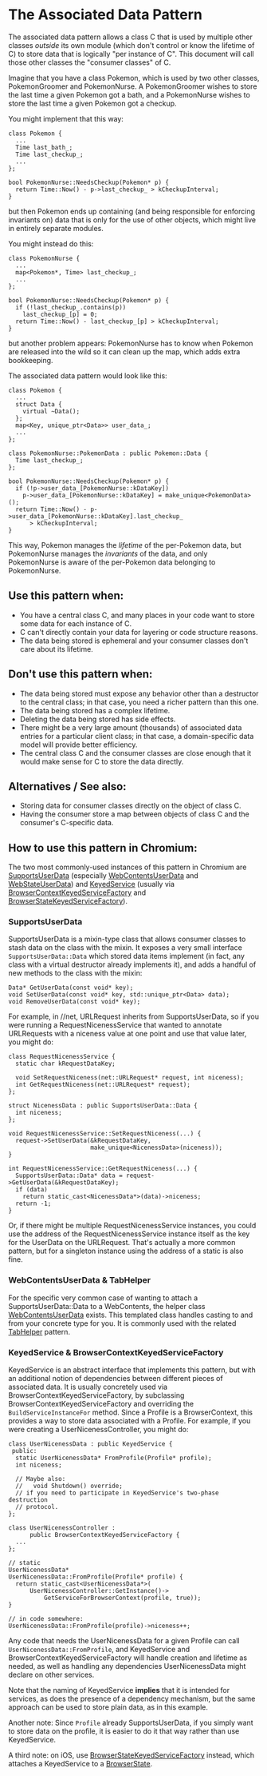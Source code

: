 # The Associated Data Pattern

The associated data pattern allows a class C that is used by multiple other
classes *outside* its own module (which don't control or know the lifetime of C)
to store data that is logically "per instance of C". This document will call
those other classes the "consumer classes" of C.

Imagine that you have a class Pokemon, which is used by two other classes,
PokemonGroomer and PokemonNurse. A PokemonGroomer wishes to store the last time
a given Pokemon got a bath, and a PokemonNurse wishes to store the last time a
given Pokemon got a checkup.

You might implement that this way:

    class Pokemon {
      ...
      Time last_bath_;
      Time last_checkup_;
      ...
    };

    bool PokemonNurse::NeedsCheckup(Pokemon* p) {
      return Time::Now() - p->last_checkup_ > kCheckupInterval;
    }

but then Pokemon ends up containing (and being responsible for enforcing
invariants on) data that is only for the use of other objects, which might live
in entirely separate modules.

You might instead do this:

    class PokemonNurse {
      ...
      map<Pokemon*, Time> last_checkup_;
      ...
    };

    bool PokemonNurse::NeedsCheckup(Pokemon* p) {
      if (!last_checkup_.contains(p))
        last_checkup_[p] = 0;
      return Time::Now() - last_checkup_[p] > kCheckupInterval;
    }

but another problem appears: PokemonNurse has to know when Pokemon are released
into the wild so it can clean up the map, which adds extra bookkeeping.

The associated data pattern would look like this:

    class Pokemon {
      ...
      struct Data {
        virtual ~Data();
      };
      map<Key, unique_ptr<Data>> user_data_;
      ...
    };

    class PokemonNurse::PokemonData : public Pokemon::Data {
      Time last_checkup_;
    };

    bool PokemonNurse::NeedsCheckup(Pokemon* p) {
      if (!p->user_data_[PokemonNurse::kDataKey])
        p->user_data_[PokemonNurse::kDataKey] = make_unique<PokemonData>();
      return Time::Now() - p->user_data_[PokemonNurse::kDataKey].last_checkup_
          > kCheckupInterval;
    }

This way, Pokemon manages the *lifetime* of the per-Pokemon data, but
PokemonNurse manages the *invariants* of the data, and only PokemonNurse is
aware of the per-Pokemon data belonging to PokemonNurse.

## Use this pattern when:

*   You have a central class C, and many places in your code want to store some
    data for each instance of C.
*   C can't directly contain your data for layering or code structure reasons.
*   The data being stored is ephemeral and your consumer classes don't care
    about its lifetime.

## Don't use this pattern when:

*   The data being stored must expose any behavior other than a destructor to
    the central class; in that case, you need a richer pattern than this one.
*   The data being stored has a complex lifetime.
*   Deleting the data being stored has side effects.
*   There might be a very large amount (thousands) of associated data entries
    for a particular client class; in that case, a domain-specific data model
    will provide better efficiency.
*   The central class C and the consumer classes are close enough that it would
    make sense for C to store the data directly.

## Alternatives / See also:

*   Storing data for consumer classes directly on the object of class C.
*   Having the consumer store a map between objects of class C and the
    consumer's C-specific data.

## How to use this pattern in Chromium:

The two most commonly-used instances of this pattern in Chromium are
[SupportsUserData] (especially [WebContentsUserData] and [WebStateUserData]) and
[KeyedService] (usually via [BrowserContextKeyedServiceFactory] and
[BrowserStateKeyedServiceFactory]).

### SupportsUserData

SupportsUserData is a mixin-type class that allows consumer classes to stash
data on the class with the mixin. It exposes a very small interface
`SupportsUserData::Data` which stored data items implement (in fact, any class
with a virtual destructor already implements it), and adds a handful of new
methods to the class with the mixin:

    Data* GetUserData(const void* key);
    void SetUserData(const void* key, std::unique_ptr<Data> data);
    void RemoveUserData(const void* key);

For example, in //net, URLRequest inherits from SupportsUserData, so if you were
running a RequestNicenessService that wanted to annotate URLRequests with a
niceness value at one point and use that value later, you might do:

    class RequestNicenessService {
      static char kRequestDataKey;

      void SetRequestNiceness(net::URLRequest* request, int niceness);
      int GetRequestNiceness(net::URLRequest* request);
    };

    struct NicenessData : public SupportsUserData::Data {
      int niceness;
    };

    void RequestNicenessService::SetRequestNiceness(...) {
      request->SetUserData(&kRequestDataKey,
                           make_unique<NicenessData>(niceness));
    }

    int RequestNicenessService::GetRequestNiceness(...) {
      SupportsUserData::Data* data = request->GetUserData(&kRequestDataKey);
      if (data)
        return static_cast<NicenessData*>(data)->niceness;
      return -1;
    }

Or, if there might be multiple RequestNicenessService instances, you could use
the address of the RequestNicenessService instance itself as the key for the
UserData on the URLRequest. That's actually a more common pattern, but for a
singleton instance using the address of a static is also fine.

### WebContentsUserData & TabHelper

For the specific very common case of wanting to attach a SupportsUserData::Data
to a WebContents, the helper class [WebContentsUserData] exists. This templated
class handles casting to and from your concrete type for you. It is commonly
used with the related [TabHelper] pattern.

### KeyedService & BrowserContextKeyedServiceFactory

KeyedService is an abstract interface that implements this pattern, but with an
additional notion of dependencies between different pieces of associated data.
It is usually concretely used via BrowserContextKeyedServiceFactory, by
subclassing BrowserContextKeyedServiceFactory and overriding the
`BuildServiceInstanceFor` method. Since a Profile is a BrowserContext, this
provides a way to store data associated with a Profile. For example, if you
were creating a UserNicenessController, you might do:

    class UserNicenessData : public KeyedService {
     public:
      static UserNicenessData* FromProfile(Profile* profile);
      int niceness;

      // Maybe also:
      //   void Shutdown() override;
      // if you need to participate in KeyedService's two-phase destruction
      // protocol.
    };

    class UserNicenessController :
          public BrowserContextKeyedServiceFactory {
      ...
    };

    // static
    UserNicenessData*
    UserNicenessData::FromProfile(Profile* profile) {
      return static_cast<UserNicenessData*>(
          UserNicenessController::GetInstance()->
              GetServiceForBrowserContext(profile, true));
    }

    // in code somewhere:
    UserNicenessData::FromProfile(profile)->niceness++;

Any code that needs the UserNicenessData for a given Profile can call
`UserNicenessData::FromProfile`, and KeyedService and
BrowserContextKeyedServiceFactory will handle creation and lifetime as needed,
as well as handling any dependencies UserNicenessData might declare on other
services.

Note that the naming of KeyedService **implies** that it is intended for
services, as does the presence of a dependency mechanism, but the same approach
can be used to store plain data, as in this example.

Another note: Since `Profile` already SupportsUserData, if you simply want to
store data on the profile, it is easier to do it that way rather than use
KeyedService.

A third note: on iOS, use [BrowserStateKeyedServiceFactory] instead, which
attaches a KeyedService to a [BrowserState].

[BrowserContextKeyedServiceFactory]: https://chromium.googlesource.com/chromium/src/+/HEAD/components/keyed_service/content/browser_context_keyed_service_factory.h
[BrowserStateKeyedServiceFactory]: https://chromium.googlesource.com/chromium/src/+/HEAD/components/keyed_service/ios/browser_state_keyed_service_factory.h
[BrowserState]: https://chromium.googlesource.com/chromium/src/+/HEAD/ios/web/public/browser_state.h
[KeyedService]: https://chromium.googlesource.com/chromium/src/+/HEAD/components/keyed_service/core/keyed_service.h
[SupportsUserData]: https://chromium.googlesource.com/chromium/src/+/HEAD/base/supports_user_data.h
[TabHelper]: https://chromium.googlesource.com/chromium/src/+/HEAD/docs/tab_helpers.md
[WebContentsUserData]: https://chromium.googlesource.com/chromium/src/+/HEAD/content/public/browser/web_contents_user_data.h
[WebStateUserData]: https://chromium.googlesource.com/chromium/src/+/HEAD/ios/web/public/web_state_user_data.h
